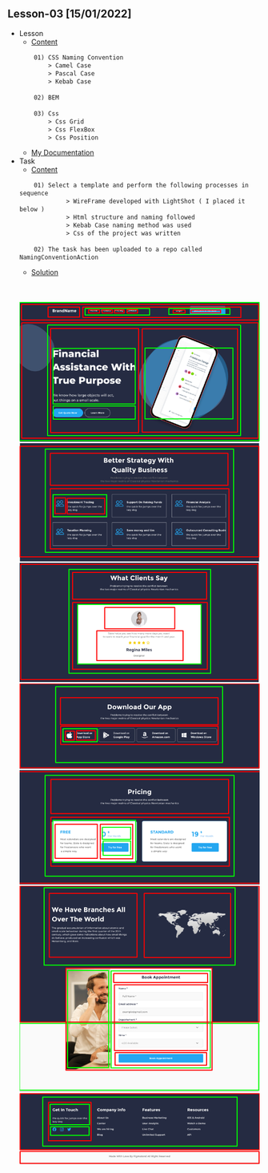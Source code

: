 ## Lesson-03 [15/01/2022] 

- Lesson
    - [Content](https://github.com/PragmatechEducation/FrontEnd03#day03--15-january-2022-namingconventioninaction)
    ```
        01) CSS Naming Convention
            > Camel Case
            > Pascal Case
            > Kebab Case

        02) BEM

        03) Css
            > Css Grid
            > Css FlexBox
            > Css Position
    ```
    - [My Documentation](https://github.com/RaviHamidov/PragmatechFrontEndProject/blob/main/ReSearch.md)
- Task
    - [Content](https://github.com/PragmatechEducation/FrontEnd03#day03--15-january-2022-namingconventioninaction)
    ```
        01) Select a template and perform the following processes in sequence
                 > WireFrame developed with LightShot ( I placed it below )
                 > Html structure and naming followed
                 > Kebab Case naming method was used
                 > Css of the project was written

        02) The task has been uploaded to a repo called NamingConventionAction
    ```
    - [Solution](https://github.com/RaviHamidov/PragmatechFrontEndProject/tree/main/Works/FinanceProject)
    <br>
    <br>
    <br>
    <img src="../Storage/Screenshot_1.png"> 
    <img src="../Storage/Screenshot_2.png"> 
    <img src="../Storage/Screenshot_3.png">
    <img src="../Storage/Screenshot_4.png">
    <img src="../Storage/Screenshot_5.png">
    <img src="../Storage/Screenshot_6.png">
    <img src="../Storage/Screenshot_7.png"> 